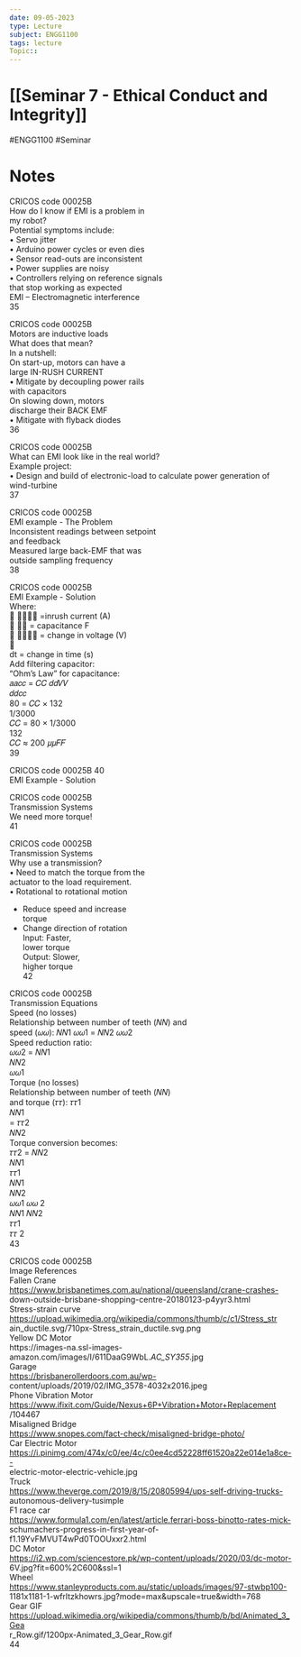```yaml
---
date: 09-05-2023
type: Lecture
subject: ENGG1100
tags: lecture
Topic:: 
---
```

# [[Seminar 7 - Ethical Conduct and Integrity]]
#ENGG1100 #Seminar 
# Notes

CRICOS code 00025B  
How do I know if EMI is a problem in  
my robot?  
Potential symptoms include:  
• Servo jitter  
• Arduino power cycles or even dies  
• Sensor read-outs are inconsistent  
• Power supplies are noisy  
• Controllers relying on reference signals  
that stop working as expected  
EMI – Electromagnetic interference  
35

CRICOS code 00025B  
Motors are inductive loads  
What does that mean?  
In a nutshell:  
On start-up, motors can have a  
large IN-RUSH CURRENT  
• Mitigate by decoupling power rails  
with capacitors  
On slowing down, motors  
discharge their BACK EMF  
• Mitigate with flyback diodes  
36

CRICOS code 00025B  
What can EMI look like in the real world?  
Example project:  
• Design and build of electronic-load to calculate power generation of wind-turbine  
37

CRICOS code 00025B  
EMI example - The Problem  
Inconsistent readings between setpoint  
and feedback  
Measured large back-EMF that was  
outside sampling frequency  
38

CRICOS code 00025B  
EMI Example - Solution  
Where:  
 𝑎𝑎𝑐𝑐 =inrush current (A)  
 𝐶𝐶 = capacitance F  
 𝑑𝑑𝑉𝑉 = change in voltage (V)  
  
dt = change in time (s)  
Add filtering capacitor:  
“Ohm’s Law” for capacitance:  
𝑎𝑎𝑐𝑐 = 𝐶𝐶 𝑑𝑑𝑉𝑉  
𝑑𝑑𝑐𝑐  
80 = 𝐶𝐶 × 132  
1/3000  
𝐶𝐶 = 80 × 1/3000  
132  
𝐶𝐶 ≈ 200 𝜇𝜇𝐹𝐹  
39

CRICOS code 00025B 40  
EMI Example - Solution

CRICOS code 00025B  
Transmission Systems  
We need more torque!  
41

CRICOS code 00025B  
Transmission Systems  
Why use a transmission?  
• Need to match the torque from the  
actuator to the load requirement.  
• Rotational to rotational motion  
- Reduce speed and increase  
torque  
- Change direction of rotation  
Input: Faster,  
lower torque  
Output: Slower,  
higher torque  
42

CRICOS code 00025B  
Transmission Equations  
Speed (no losses)  
Relationship between number of teeth (𝑁𝑁) and  
speed (𝜔𝜔): 𝑁𝑁1 𝜔𝜔1 = 𝑁𝑁2 𝜔𝜔2  
Speed reduction ratio:  
𝜔𝜔2 = 𝑁𝑁1  
𝑁𝑁2  
𝜔𝜔1  
Torque (no losses)  
Relationship between number of teeth (𝑁𝑁)  
and torque (𝜏𝜏): 𝜏𝜏1  
𝑁𝑁1  
= 𝜏𝜏2  
𝑁𝑁2  
Torque conversion becomes:  
𝜏𝜏2 = 𝑁𝑁2  
𝑁𝑁1  
𝜏𝜏1  
𝑁𝑁1  
𝑁𝑁2  
𝜔𝜔1 𝜔𝜔 2  
𝑁𝑁1 𝑁𝑁2  
𝜏𝜏1  
𝜏𝜏 2  
43

CRICOS code 00025B  
Image References  
Fallen Crane  
https://www.brisbanetimes.com.au/national/queensland/crane-crashes-  
down-outside-brisbane-shopping-centre-20180123-p4yyr3.html  
Stress-strain curve  
https://upload.wikimedia.org/wikipedia/commons/thumb/c/c1/Stress_str  
ain_ductile.svg/710px-Stress_strain_ductile.svg.png  
Yellow DC Motor  
https://images-na.ssl-images-  
amazon.com/images/I/611DaaG9WbL._AC_SY355_.jpg  
Garage  
https://brisbanerollerdoors.com.au/wp-  
content/uploads/2019/02/IMG_3578-4032x2016.jpeg  
Phone Vibration Motor  
https://www.ifixit.com/Guide/Nexus+6P+Vibration+Motor+Replacement  
/104467  
Misaligned Bridge  
https://www.snopes.com/fact-check/misaligned-bridge-photo/  
Car Electric Motor  
https://i.pinimg.com/474x/c0/ee/4c/c0ee4cd52228ff61520a22e014e1a8ce--  
electric-motor-electric-vehicle.jpg  
Truck  
https://www.theverge.com/2019/8/15/20805994/ups-self-driving-trucks-  
autonomous-delivery-tusimple  
F1 race car  
https://www.formula1.com/en/latest/article.ferrari-boss-binotto-rates-mick-  
schumachers-progress-in-first-year-of-f1.19YvFMVUT4wPd0TOOUxxr2.html  
DC Motor  
https://i2.wp.com/sciencestore.pk/wp-content/uploads/2020/03/dc-motor-  
6V.jpg?fit=600%2C600&ssl=1  
Wheel  
https://www.stanleyproducts.com.au/static/uploads/images/97-stwbp100-  
1181x1181-1-wfrltzkhowrs.jpg?mode=max&upscale=true&width=768  
Gear GIF  
https://upload.wikimedia.org/wikipedia/commons/thumb/b/bd/Animated_3_Gea  
r_Row.gif/1200px-Animated_3_Gear_Row.gif  
44
